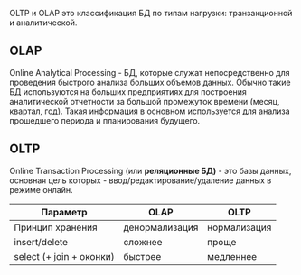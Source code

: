 OLTP и OLAP это классификация БД по типам нагрузки: транзакционной и аналитической.
## OLAP
Online Analytical Processing - БД, которые служат непосредственно для проведения быстрого анализа больших объемов данных. Обычно такие БД используются на больших предприятиях для построения аналитической отчетности за большой промежуток времени (месяц, квартал, год). Такая информация в основном используется для анализа прошедшего периода и планирования будущего.

## OLTP
Online Transaction Processing (или **реляционные БД)** - это базы данных, основная цель которых - ввод/редактирование/удаление данных в режиме онлайн.

| **Параметр**             | **OLAP**       | **OLTP**     |
| ------------------------ | -------------- | ------------ |
| Принцип хранения         | денормализация | нормализация |
| insert/delete            | сложнее        | проще        |
| select (+ join + оконки) | быстрее        | медленнее    |
